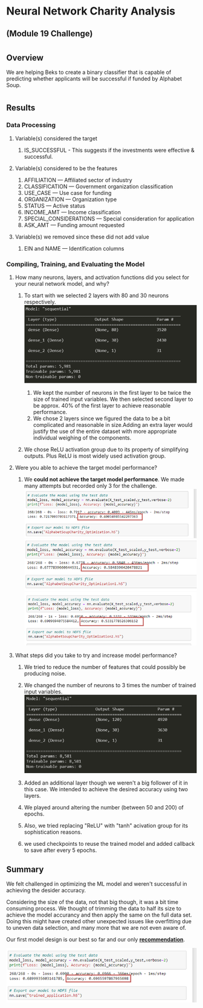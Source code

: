 # Neural Network Charity Analysis
## (Module 19 Challenge)

#
## Overview
We are helping Beks to create a binary classifier that is capable of predicting whether applicants will be successful if funded by Alphabet Soup.

#
## Results
<!-- EIN and NAME—Identification columns
APPLICATION_TYPE—Alphabet Soup application type
AFFILIATION—Affiliated sector of industry
CLASSIFICATION—Government organization classification
USE_CASE—Use case for funding
ORGANIZATION—Organization type
STATUS—Active status
INCOME_AMT—Income classification
SPECIAL_CONSIDERATIONS—Special consideration for application
ASK_AMT—Funding amount requested
IS_SUCCESSFUL—Was the money used effectively -->

### Data Processing
1. Variable(s) considered the target
    1. IS_SUCCESSFUL - This suggests if the investments were effective & successful.

1. Variable(s) considered to be the features
    1. AFFILIATION — Affiliated sector of industry
    1. CLASSIFICATION — Government organization classification
    1. USE_CASE — Use case for funding
    1. ORGANIZATION — Organization type
    1. STATUS — Active status
    1. INCOME_AMT — Income classification
    1. SPECIAL_CONSIDERATIONS — Special consideration for application
    1. ASK_AMT — Funding amount requested
1. Variable(s) we removed since these did not add value
    1. EIN and NAME — Identification columns

### Compiling, Training, and Evaluating the Model
1. How many neurons, layers, and activation functions did you select for your neural network model, and why?
    1. To start with we selected 2 layers with 80 and 30 neurons respectively.
    ![](https://github.com/neerajain9/Neural_Network_Charity_Analysis/blob/Data-Science/Resources/base%20model_neuron%20selction.png?raw=true)
    
        1. We kept the number of neurons in the first layer to be twice the size of trained input variables. We then selected second layer to be approx. 40% of the first layer to achieve reasonable performance.
        1. We chose 2 layers since we figured the data to be a bit complicated and reasonable in size.Adding an extra layer would justify the use of the entire dataset with more appropriate individual weighing of the components.
    1. We chose ReLU activation group due to its property of simplifying outputs. Plus ReLU is most widely used activation group.


1. Were you able to achieve the target model performance?
    1. We **could not achieve the target model performance**. We made many attempts but recorded only 3 for the challenge.
    ![](https://github.com/neerajain9/Neural_Network_Charity_Analysis/blob/Data-Science/Resources/optimization%201.png?raw=true)
    ![](https://github.com/neerajain9/Neural_Network_Charity_Analysis/blob/Data-Science/Resources/optimization%202.png?raw=true)
    ![](https://github.com/neerajain9/Neural_Network_Charity_Analysis/blob/Data-Science/Resources/optimization%203.png?raw=true)



1. What steps did you take to try and increase model performance?
    1. We tried to reduce the number of features that could possibly be producing noise.
    1. We changed the number of neurons to 3 times the number of trained input variables.
    ![](https://github.com/neerajain9/Neural_Network_Charity_Analysis/blob/Data-Science/Resources/optimized%20model_neuron%20selction.png?raw=true)

    1. Added an additional layer though we weren't a big follower of it in this case. We intended to achieve the desired accuracy using two layers.
    1. We played around altering the number  (between 50 and 200) of epochs.
    1. Also, we tried replacing "ReLU" with "tanh" acivation group for its sophistication reasons.
    1. we used checkpoints to reuse the trained model and added callback to save after every 5 epochs.

## Summary
We felt challenged in optimizing the ML model and weren't successful in achieving the desider accuracy.

Considering the size of the data, not that big though, it was a bit time consuming process. We thought of trimming the data to half its size to achieve the model accurancy and then apply the same on the full data set. Doing this might have created other unexpected issues like overfitting due to uneven data selection, and many more that we are not even aware of.

Our first model design is our best so far and our only **[recommendation](https://github.com/neerajain9/Neural_Network_Charity_Analysis/blob/Data-Science/Resources/optimization_Original.png)**.


![](https://github.com/neerajain9/Neural_Network_Charity_Analysis/blob/Data-Science/Resources/optimization_Original.png?raw=true)